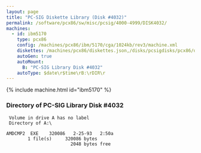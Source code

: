 ```yaml
---
layout: page
title: "PC-SIG Diskette Library (Disk #4032)"
permalink: /software/pcx86/sw/misc/pcsig/4000-4999/DISK4032/
machines:
  - id: ibm5170
    type: pcx86
    config: /machines/pcx86/ibm/5170/cga/1024kb/rev3/machine.xml
    diskettes: /machines/pcx86/diskettes.json,/disks/pcsigdisks/pcx86/diskettes.json
    autoGen: true
    autoMount:
      B: "PC-SIG Library Disk #4032"
    autoType: $date\r$time\rB:\rDIR\r
---
```


{% include machine.html id="ibm5170" %}

### Directory of PC-SIG Library Disk #4032

     Volume in drive A has no label
     Directory of A:\

    AMDCMP2  EXE    320086   2-25-93   2:50a
            1 file(s)     320086 bytes
                            2048 bytes free
